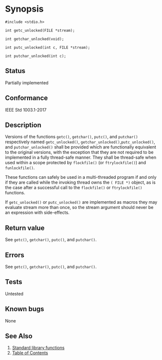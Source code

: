 # Synopsis

`#include <stdio.h>`

`int getc_unlocked(FILE *stream);`

`int getchar_unlocked(void);`

`int putc_unlocked(int c, FILE *stream);`

` int putchar_unlocked(int c); `

## Status

Partially implemented

## Conformance

IEEE Std 1003.1-2017

## Description

Versions of the functions `getc()`, `getchar()`, `putc()`, and `putchar()` respectively named `getc_unlocked()`,
`getchar_unlocked()`,`putc_unlocked()`, and `putchar_unlocked()` shall be provided which are functionally equivalent to
the original versions, with the exception that they are not required to be implemented in a fully thread-safe manner.
They shall be thread-safe when used within a scope protected by `flockfile()` (or `ftrylockfile()`) and `funlockfile()`.

These functions can safely be used in a multi-threaded program if and only if they are called while the invoking thread
owns the `( FILE *)` object, as is the case after a successful call to the `flockfile()` or `ftrylockfile()` functions.

If `getc_unlocked()` or `putc_unlocked()` are implemented as macros they may evaluate stream more than once, so
the stream argument should never be an expression with side-effects.

## Return value

See `getc()`, `getchar()`, `putc()`, and `putchar()`.

## Errors

See `getc()`, `getchar()`, `putc()`, and `putchar()`.

## Tests

Untested

## Known bugs

None

## See Also

1. [Standard library functions](../README.md)
2. [Table of Contents](../../../README.md)
